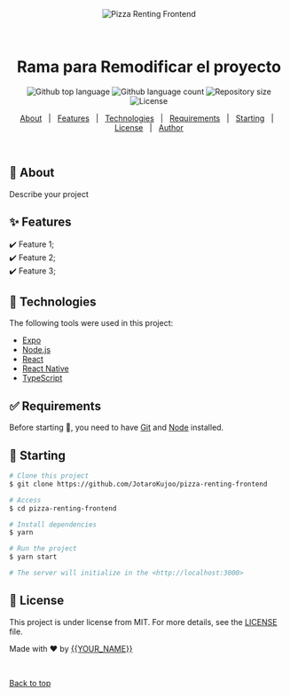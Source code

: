 <div align="center" id="top"> 
  <img src="./.github/app.gif" alt="Pizza Renting Frontend" />

  &#xa0;

  <!-- <a href="https://pizzarentingfrontend.netlify.app">Demo</a> -->
</div>

<h1 align="center">Rama para Remodificar el proyecto</h1>

<p align="center">
  <img alt="Github top language" src="https://img.shields.io/github/languages/top/JotaroKujoo/pizza-renting-frontend?color=56BEB8">

  <img alt="Github language count" src="https://img.shields.io/github/languages/count/JotaroKujoo/pizza-renting-frontend?color=56BEB8">

  <img alt="Repository size" src="https://img.shields.io/github/repo-size/JotaroKujoo/pizza-renting-frontend?color=56BEB8">

  <img alt="License" src="https://img.shields.io/github/license/JotaroKujoo/pizza-renting-frontend?color=56BEB8">

  <!-- <img alt="Github issues" src="https://img.shields.io/github/issues/JotaroKujoo/pizza-renting-frontend?color=56BEB8" /> -->

  <!-- <img alt="Github forks" src="https://img.shields.io/github/forks/JotaroKujoo/pizza-renting-frontend?color=56BEB8" /> -->

  <!-- <img alt="Github stars" src="https://img.shields.io/github/stars/JotaroKujoo/pizza-renting-frontend?color=56BEB8" /> -->
</p>

<!-- Status -->

<!-- <h4 align="center"> 
	🚧  Pizza Renting Frontend 🚀 Under construction...  🚧
</h4> 

<hr> -->

<p align="center">
  <a href="#dart-about">About</a> &#xa0; | &#xa0; 
  <a href="#sparkles-features">Features</a> &#xa0; | &#xa0;
  <a href="#rocket-technologies">Technologies</a> &#xa0; | &#xa0;
  <a href="#white_check_mark-requirements">Requirements</a> &#xa0; | &#xa0;
  <a href="#checkered_flag-starting">Starting</a> &#xa0; | &#xa0;
  <a href="#memo-license">License</a> &#xa0; | &#xa0;
  <a href="https://github.com/JotaroKujoo" target="_blank">Author</a>
</p>

<br>

## :dart: About ##

Describe your project

## :sparkles: Features ##

:heavy_check_mark: Feature 1;\
:heavy_check_mark: Feature 2;\
:heavy_check_mark: Feature 3;

## :rocket: Technologies ##

The following tools were used in this project:

- [Expo](https://expo.io/)
- [Node.js](https://nodejs.org/en/)
- [React](https://pt-br.reactjs.org/)
- [React Native](https://reactnative.dev/)
- [TypeScript](https://www.typescriptlang.org/)

## :white_check_mark: Requirements ##

Before starting :checkered_flag:, you need to have [Git](https://git-scm.com) and [Node](https://nodejs.org/en/) installed.

## :checkered_flag: Starting ##

```bash
# Clone this project
$ git clone https://github.com/JotaroKujoo/pizza-renting-frontend

# Access
$ cd pizza-renting-frontend

# Install dependencies
$ yarn

# Run the project
$ yarn start

# The server will initialize in the <http://localhost:3000>
```

## :memo: License ##

This project is under license from MIT. For more details, see the [LICENSE](LICENSE.md) file.


Made with :heart: by <a href="https://github.com/JotaroKujoo" target="_blank">{{YOUR_NAME}}</a>

&#xa0;

<a href="#top">Back to top</a>
